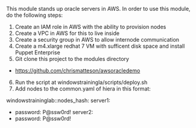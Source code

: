This module stands up oracle servers in AWS.
In order to use this module, do the following steps:

1) Create an IAM role in AWS with the ability to provision nodes
2) Create a VPC in AWS for this to live inside
3) Create a security group in AWS to allow internode communication
4) Create a m4.xlarge redhat 7 VM with sufficent disk space and
install Puppet Enterprise
5) Git clone this project to the modules directory
 - https://github.com/chrismatteson/awsoracledemo
6) Run the script at windowstrainingla/scripts/deploy.sh
7) Add nodes to the common.yaml of hiera in this format:

windowstraininglab::nodes_hash:
 server1:
 - password: P@ssw0rd!
 server2:
 - password: P@ssw0rd!

